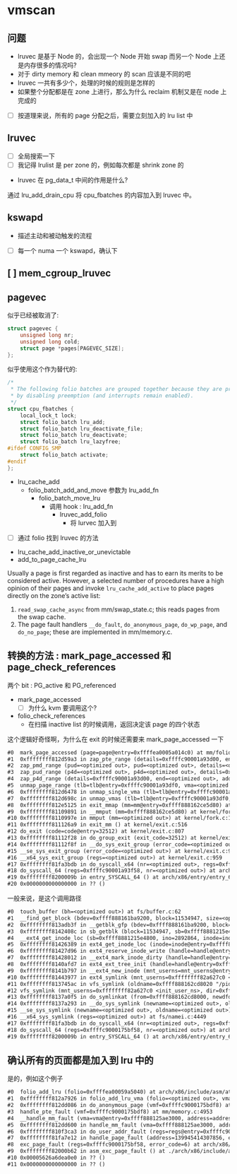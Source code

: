 # vmscan

## 问题
- lruvec 是基于 Node 的，会出现一个 Node 开始 swap 而另一个 Node 上还是内存很多的情况吗?
- 对于 dirty memory 和 clean mmeory 的 scan 应该是不同的吧
- lruvec 一共有多少个，处理的时候的规则是怎样的
- 如果整个分配都是在 zone 上进行，那么为什么 reclaim 机制又是在 node 上完成的
- [ ] 按道理来说，所有的 page 分配之后，需要立刻加入的 lru list 中

## lruvec
- [ ] 全局搜索一下
- [ ] 我记得 lrulist 是 per zone 的，例如每次都是 shrink zone 的
- lruvec 在 pg_data_t 中间的作用是什么?

通过 lru_add_drain_cpu 将 cpu_fbatches 的内容加入到 lruvec 中。

## kswapd
- 描述主动和被动触发的流程
- [ ] 每一个 numa 一个 kswapd，确认下

## [ ] mem_cgroup_lruvec

## pagevec

似乎已经被取消了:
```c
struct pagevec {
	unsigned long nr;
	unsigned long cold;
	struct page *pages[PAGEVEC_SIZE];
};
```

似乎使用这个作为替代的:
```c
/*
 * The following folio batches are grouped together because they are protected
 * by disabling preemption (and interrupts remain enabled).
 */
struct cpu_fbatches {
	local_lock_t lock;
	struct folio_batch lru_add;
	struct folio_batch lru_deactivate_file;
	struct folio_batch lru_deactivate;
	struct folio_batch lru_lazyfree;
#ifdef CONFIG_SMP
	struct folio_batch activate;
#endif
};
```

- lru_cache_add
  - folio_batch_add_and_move 参数为 lru_add_fn
    - folio_batch_move_lru
      - 调用 hook : lru_add_fn
        - lruvec_add_folio
          - 将 lurvec 加入到

- [ ] 通过 folio 找到 lruvec 的方法

- lru_cache_add_inactive_or_unevictable
- add_to_page_cache_lru


Usually a page is first regarded as inactive and has to earn its merits to be considered active. However, a
selected number of procedures have a high opinion of their pages and invoke `lru_cache_add_active` to
place pages directly on the zone’s active list:
1. `read_swap_cache_async` from mm/swap_state.c; this reads pages from the swap cache.
2. The page fault handlers `__do_fault`, `do_anonymous_page`, `do_wp_page`, and `do_no_page`; these
are implemented in mm/memory.c.

## 转换的方法 : mark_page_accessed 和 page_check_references
两个 bit : PG_active 和 PG_referenced

- mark_page_accessed
  - [ ] 为什么 kvm 要调用这个?
- folio_check_references
  - 在扫描 inactive list 的时候调用，返回决定该 page 的四个状态

这个逻辑好奇怪啊，为什么在 exit 的时候还需要来 mark_page_accessed 一下
```txt
#0  mark_page_accessed (page=page@entry=0xffffea0005a014c0) at mm/folio-compat.c:50
#1  0xffffffff812d59a3 in zap_pte_range (details=0xffffc90001a93d00, end=<optimized out>, addr=94723981115392, pmd=<optimized out>, vma=<optimized out>, tlb=0xffffc90001a93df0) at mm/memory.c:1453
#2  zap_pmd_range (pud=<optimized out>, pud=<optimized out>, details=<optimized out>, end=<optimized out>, addr=94723981115392, vma=<optimized out>, tlb=<optimized out>) at mm/memory.c:1577
#3  zap_pud_range (p4d=<optimized out>, p4d=<optimized out>, details=0xffffc90001a93d00, end=<optimized out>, addr=94723981115392, vma=<optimized out>, tlb=0xffffc90001a93df0) at mm/memory.c:1606
#4  zap_p4d_range (details=0xffffc90001a93d00, end=<optimized out>, addr=94723981115392, pgd=<optimized out>, vma=<optimized out>, tlb=0xffffc90001a93df0) at mm/memory.c:1627
#5  unmap_page_range (tlb=tlb@entry=0xffffc90001a93df0, vma=<optimized out>, addr=94723981115392, end=<optimized out>, details=details@entry=0xffffc90001a93d00) at mm/memory.c:1648
#6  0xffffffff812d6478 in unmap_single_vma (tlb=tlb@entry=0xffffc90001a93df0, vma=<optimized out>, start_addr=start_addr@entry=0, end_addr=end_addr@entry=18446744073709551615, details=details@entry=0xffffc90001a93d00) at mm/memory.c:1694
#7  0xffffffff812d698c in unmap_vmas (tlb=tlb@entry=0xffffc90001a93df0, mt=mt@entry=0xffff888162ce5d80, vma=<optimized out>, vma@entry=0xffff888166099130, start_addr=start_addr@entry=0, end_addr=end_addr@entry=18446744073709551615) at mm/memory.c:1733
#8  0xffffffff812e5125 in exit_mmap (mm=mm@entry=0xffff888162ce5d80) at mm/mmap.c:3087
#9  0xffffffff81109891 in __mmput (mm=0xffff888162ce5d80) at kernel/fork.c:1185
#10 0xffffffff8110997e in mmput (mm=<optimized out>) at kernel/fork.c:1207
#11 0xffffffff811126a9 in exit_mm () at kernel/exit.c:516
#12 do_exit (code=code@entry=32512) at kernel/exit.c:807
#13 0xffffffff81112f28 in do_group_exit (exit_code=32512) at kernel/exit.c:950
#14 0xffffffff81112f8f in __do_sys_exit_group (error_code=<optimized out>) at kernel/exit.c:961
#15 __se_sys_exit_group (error_code=<optimized out>) at kernel/exit.c:959
#16 __x64_sys_exit_group (regs=<optimized out>) at kernel/exit.c:959
#17 0xffffffff81fa3bdb in do_syscall_x64 (nr=<optimized out>, regs=0xffffc90001a93f58) at arch/x86/entry/common.c:50
#18 do_syscall_64 (regs=0xffffc90001a93f58, nr=<optimized out>) at arch/x86/entry/common.c:80
#19 0xffffffff8200009b in entry_SYSCALL_64 () at arch/x86/entry/entry_64.S:120
#20 0x0000000000000000 in ?? ()
```

一般来说，是这个调用路径
```txt
#0  touch_buffer (bh=<optimized out>) at fs/buffer.c:62
#1  __find_get_block (bdev=0xffff888161ba9200, block=11534947, size=<optimized out>) at fs/buffer.c:1311
#2  0xffffffff813adb3f in __getblk_gfp (bdev=0xffff888161ba9200, block=block@entry=11534947, size=4096, gfp=gfp@entry=8) at fs/buffer.c:1329
#3  0xffffffff8142408c in sb_getblk (block=11534947, sb=0xffff8881215e4800) at include/linux/buffer_head.h:356
#4  __ext4_get_inode_loc (sb=0xffff8881215e4800, ino=2892864, inode=inode@entry=0xffff888166f24610, iloc=iloc@entry=0xffffc9000175bcb0, ret_block=ret_block@entry=0xffffc9000175bc58) at fs/ext4/inode.c:4479
#5  0xffffffff81426389 in ext4_get_inode_loc (inode=inode@entry=0xffff888166f24610, iloc=iloc@entry=0xffffc9000175bcb0) at fs/ext4/inode.c:4607
#6  0xffffffff81427d96 in ext4_reserve_inode_write (handle=handle@entry=0xffff888166c415e8, inode=inode@entry=0xffff888166f24610, iloc=iloc@entry=0xffffc9000175bcb0) at fs/ext4/inode.c:5804
#7  0xffffffff81428012 in __ext4_mark_inode_dirty (handle=handle@entry=0xffff888166c415e8, inode=inode@entry=0xffff888166f24610, func=func@entry=0xffffffff8244ceb0 <__func__.36> "ext4_ext_tree_init", line=line@entry=879) at fs/ext4/inode.c:5973
#8  0xffffffff8140afd7 in ext4_ext_tree_init (handle=handle@entry=0xffff888166c415e8, inode=inode@entry=0xffff888166f24610) at fs/ext4/extents.c:879
#9  0xffffffff8141b797 in __ext4_new_inode (mnt_userns=mnt_userns@entry=0xffffffff82a627c0 <init_user_ns>, handle=0xffff888166c415e8, handle@entry=0x0 <fixed_percpu_data>, dir=dir@entry=0xffff8881240ee1a0, mode=mode@entry=41471, qstr=qstr@entry=0xffff888166debb60, goal=<optimized out>, goal@entry=0, owner=<optimized out>, i_flags=<optimized out>, handle_type=<optimized out>, line_no=<optimized out>, nblocks=<optimized out>) at fs/ext4/ialloc.c:1333
#10 0xffffffff81443977 in ext4_symlink (mnt_userns=0xffffffff82a627c0 <init_user_ns>, dir=0xffff8881240ee1a0, dentry=<optimized out>, symname=<optimized out>) at fs/ext4/namei.c:3361
#11 0xffffffff813745ac in vfs_symlink (oldname=0xffff888162cd8020 "/pid-1092/host-localhost.localdomain", dentry=0xffff888166debb40, dir=0xffff8881240ee1a0, mnt_userns=0xffffffff82a627c0 <init_user_ns>) at fs/namei.c:4400
#12 vfs_symlink (mnt_userns=0xffffffff82a627c0 <init_user_ns>, dir=0xffff8881240ee1a0, dentry=0xffff888166debb40, oldname=0xffff888162cd8020 "/pid-1092/host-localhost.localdomain") at fs/namei.c:4385
#13 0xffffffff8137a0f5 in do_symlinkat (from=0xffff888162cd8000, newdfd=newdfd@entry=-100, to=to@entry=0xffff888162cde000) at fs/namei.c:4429
#14 0xffffffff8137a293 in __do_sys_symlink (newname=<optimized out>, oldname=0x5626a6d08830 "/pid-1092/host-localhost.localdomain") at fs/namei.c:4451
#15 __se_sys_symlink (newname=<optimized out>, oldname=<optimized out>) at fs/namei.c:4449
#16 __x64_sys_symlink (regs=<optimized out>) at fs/namei.c:4449
#17 0xffffffff81fa3bdb in do_syscall_x64 (nr=<optimized out>, regs=0xffffc9000175bf58) at arch/x86/entry/common.c:50
#18 do_syscall_64 (regs=0xffffc9000175bf58, nr=<optimized out>) at arch/x86/entry/common.c:80
#19 0xffffffff8200009b in entry_SYSCALL_64 () at arch/x86/entry/entry_64.S:120
```

## 确认所有的页面都是加入到 lru 中的

是的，例如这个例子
```txt
#0  folio_add_lru (folio=0xffffea00059a5040) at arch/x86/include/asm/atomic.h:95
#1  0xffffffff812a7926 in folio_add_lru_vma (folio=<optimized out>, vma=<optimized out>) at mm/swap.c:554
#2  0xffffffff812dd086 in do_anonymous_page (vmf=0xffffc9000175bdf8) at mm/memory.c:4154
#3  handle_pte_fault (vmf=0xffffc9000175bdf8) at mm/memory.c:4953
#4  __handle_mm_fault (vma=vma@entry=0xffff888125ae3000, address=address@entry=139945414307856, flags=flags@entry=597) at mm/memory.c:5097
#5  0xffffffff812dd600 in handle_mm_fault (vma=0xffff888125ae3000, address=address@entry=139945414307856, flags=flags@entry=597, regs=regs@entry=0xffffc9000175bf58) at mm/memory.c:5218
#6  0xffffffff810f3ca3 in do_user_addr_fault (regs=regs@entry=0xffffc9000175bf58, error_code=error_code@entry=6, address=address@entry=139945414307856) at arch/x86/mm/fault.c:1428
#7  0xffffffff81fa7e12 in handle_page_fault (address=139945414307856, error_code=6, regs=0xffffc9000175bf58) at arch/x86/mm/fault.c:1519
#8  exc_page_fault (regs=0xffffc9000175bf58, error_code=6) at arch/x86/mm/fault.c:1575
#9  0xffffffff82000b62 in asm_exc_page_fault () at ./arch/x86/include/asm/idtentry.h:570
#10 0x00005626a6dea0e0 in ?? ()
#11 0x0000000000000000 in ?? ()
```
